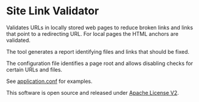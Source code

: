 # Site Link Validator

Validates URLs in locally stored web pages to reduce broken links and links that point to a redirecting URL. For local pages the HTML anchors are validated.

The tool generates a report identifying files and links that should be fixed.

The configuration file identifies a page root and allows disabling checks for certain URLs and files.

See [application.conf](core/src/main/resources/application.conf) for examples.

This software is open source and released under [Apache License V2](LICENSE).
